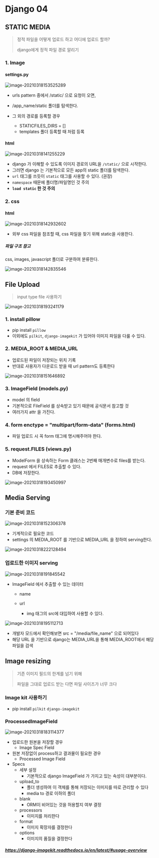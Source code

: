 # Django 04



## STATIC MEDIA

> 정적 파일을 어떻게 업로드 하고 어디에 업로드 할까?
>
> django에게 정적 파일 경로 알리기



### 1. Image

#### settings.py

![image-20210318153525289](django_04.assets/image-20210318153525289.png)

- urls pattern 중에서 /static/ 으로 요청이 오면,

- /app_name/static 폴더를 탐색한다.

- 그 외의 경로를 등록할 경우

  - STATICFILES_DIRS = []
  - templates 폴더 등록할 때 처럼 등록

  

#### html 

![image-20210318141255229](django_04.assets/image-20210318141255229.png)

- django 가 이해할 수 있도록 이미지 경로의 URL을 `/static/` 으로 시작한다.
- 그러면 django 는 기본적으로 모든 app의 static 폴더를 탐색한다.
- `url` 태그를 쓰듯이 `static` 태그를 사용할 수 있다. (권장)
- `namespace` 때문에 폴더명/파일명인 것 주의
- **`load static` 한 것 주의**



### 2. css



#### html

![image-20210318142932602](django_04.assets/image-20210318142932602.png)

- 외부 css 파일을 참조할 때, css 파일을 찾기 위해 static을 사용한다.



##### 파일 구조 참고

css, images, javascript 폴더로 구분하여 분류한다.

![image-20210318142835546](django_04.assets/image-20210318142835546.png)







## File Upload

> input type file 사용하기

![image-20210318193241179](django_04.assets/image-20210318193241179.png)



### 1. install pillow 

- pip install `pillow`
- 이외에도 `pilkit`, `django-imagekit` 가 있어야 이미지 파일을 다룰 수 있다.



### 2. MEDIA_ROOT & MEDIA_URL

- 업로드된 파일이 저장되는 위치 기록
- 반대로 사용자가 다운로드 받을 때 url pattern도 등록한다

![image-20210318151646892](django_04.assets/image-20210318151646892.png)



### 3. ImageField (models.py)

- model 의 field
- 기본적으로 FileField 를 상속받고 있기 때문에 공식문서 참고할 것
- 여러가지 attr 을 가진다.



### 4. form enctype = "multipart/form-data" (forms.html)

- 파일 업로드 시 꼭 form 태그에 명시해주어야 한다.



### 5. request.FILES (views.py)

- ModelForm 을 상속하는 Form 클래스는 2번째 매개변수로 files를 받는다.
- request 에서 FILES로 추출할 수 있다.
- DB에 저장한다.

![image-20210318193450997](django_04.assets/image-20210318193450997.png)



## Media Serving



### 기본 준비 코드

![image-20210318152306378](django_04.assets/image-20210318152306378.png)

- 기계적으로 필요한 코드
- settings 의 MEDIA_ROOT 를 기반으로 MEDIA_URL 을 정하여 serving한다.



![image-20210318222128494](django_04.assets/image-20210318222128494.png)





### 업로드한 이미지 serving

![image-20210318191845542](django_04.assets/image-20210318191845542.png)

- ImageField 에서 추출할 수 있는 데이터

  - name

  - url 

    - img 태그의 src에 대입하여 사용할 수 있다.

    

![image-20210318195112713](django_04.assets/image-20210318195112713.png)

- 개발자 모드에서 확인해보면 src = "/media/file_name" 으로 되어있다
- 해당 URL 을 기반으로 django는 MEDIA_URL을 통해 MEDIA_ROOT에서 해당 파일을 검색





## Image resizing

> 기존 이미지 필드의 한계를 넘기 위해
>
> 파일을 그대로 업로드 받는 다면 파일 사이즈가 너무 크다



### Image kit 사용하기

- pip install `pilkit` `django-imagekit`



### ProcessedImageField

![image-20210318183114377](django_04.assets/image-20210318183114377.png)

- 업로드한 원본을 저장할 경우
  - Image Spec Field 
- 원본 저장없이 process하고 결과물이 필요한 경우
  - Processed Image Field
- Specs
  - 세부 설정
    - 기본적으로 django ImageField 가 가지고 있는 속성이 대부분이다.
  - upload_to
    - 폴더 생성하여 이 객체를 통해 저장되는 이미지를 따로 관리할 수 있다
    - media to 경로 이하의 폴더
  - blank
    - ORM이 비어있는 것을 허용할지 여부 결정
  - processors 
    - 이미지를 처리한다
  - format
    - 이미지 확장자를 결정한다
  - options
    - 이미지의 품질을 결정한다





##### https://django-imagekit.readthedocs.io/en/latest/#usage-overview
